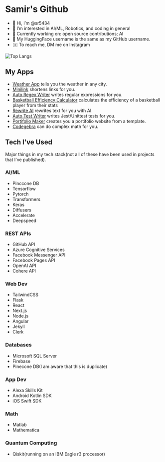 # Samir's Github
- 👋 Hi, I’m @sr5434
- 👀 I’m interested in AI/ML, Robotics, and coding in general
- 🔧 Currently working on: open source contributions; AI
- 🤗 My HuggingFace username is the same as my GitHub username.
- ✉️ To reach me, DM me on Instagram


![Top Langs](https://github-readme-stats.vercel.app/api/top-langs/?username=sr5434&theme=tokyonight&langs_count=11&layout=compact&hide=jupyter%20notebook)
<!---
sr5434/sr5434 is a ✨ special ✨ repository because its `README.md` (this file) appears on your GitHub profile.
You can click the Preview link to take a look at your changes.
---> 
## My Apps
 - [Weather App](https://weather-app-taupe-seven.vercel.app/) tells you the weather in any city.
 - [Minilink](https://minilink-rosy.vercel.app/) shortens links for you.
 - [Auto Regex Writer](https://auto-regex-writer.vercel.app/) writes regular expressions for you.
 - [Basketball Efficiency Calculator](https://basketball-efficiency-calculator.vercel.app/) calculates the efficiency of a basketball player from their stats
 - [Rewrite AI](https://rewrite-ai.vercel.app/) rewrites text for you with AI.
 - [Auto Test Writer](https://auto-test-writer.vercel.app/) writes Jest/Unittest tests for you.
 - [Portifolio Maker](https://portifolio-maker.web.app/) creates you a portifolio website from a template.
 - [Codegebra](https://github.com/sr5434/Codegebra) can do complex math for you.
## Tech I've Used
Major things in my tech stack(not all of these have been used in projects that I've published).

### AI/ML
- Pinccone DB
- Tensorflow
- Pytorch
- Transformers
- Keras
- Diffusers
- Accelerate
- Deepspeed
### REST APIs
- GitHub API
- Azure Cognitive Services
- Facebook Messenger API
- Facebook Pages API
- OpenAI API
- Cohere API
### Web Dev
- TailwindCSS
- Flask
- React
- Next.js
- Node.js
- Angular
- Jekyll
- Clerk
### Databases
- Microsoft SQL Server
- Firebase
- Pinecone DB(I am aware that this is duplicate)
### App Dev
- Alexa Skills Kit
- Android Kotlin SDK
- iOS Swift SDK
### Math
- Matlab
- Mathematica
### Quantum Computing
- Qiskit(running on an IBM Eagle r3 processor)
